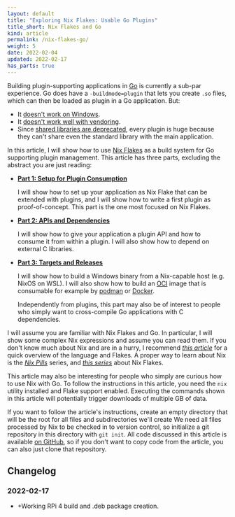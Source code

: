 ```yaml
---
layout: default
title: "Exploring Nix Flakes: Usable Go Plugins"
title_short: Nix Flakes and Go
kind: article
permalink: /nix-flakes-go/
weight: 5
date: 2022-02-04
updated: 2022-02-17
has_parts: true
---
```


Building plugin-supporting applications in [Go](https://go.dev/) is currently a sub-par experience.
Go does have a `-buildmode=plugin` that lets you create `.so` files, which can then be loaded as plugin in a Go application. But:

 * It [doesn't work on Windows][1].
 * It [doesn't work well with vendoring][2].
 * Since [shared libraries are deprecated][3], every plugin is huge because they can't share even the standard library with the main application.

In this article, I will show how to use [Nix Flakes][4] as a build system for Go supporting plugin management.
This article has three parts, excluding the abstract you are just reading:

 * **[Part 1: Setup for Plugin Consumption](part1/)**
 
   I will show how to set up your application as Nix Flake that can be extended with plugins, and I will show how to write a first plugin as proof-of-concept.
   This part is the one most focused on Nix Flakes.
 
 * **[Part 2: APIs and Dependencies](part2/)**
 
   I will show how to give your application a plugin API and how to consume it from within a plugin.
   I will also show how to depend on external C libraries.
 
 * **[Part 3: Targets and Releases](part3/)**
 
   I will show how to build a Windows binary from a Nix-capable host (e.g. NixOS on WSL).
   I will also show how to build an [OCI][5] image that is consumable for example by [podman][6] or [Docker][7].
   
   Independently from plugins, this part may also be of interest to people who simply want to cross-compile Go applications with C dependencies.

I will assume you are familiar with Nix Flakes and Go.
In particular, I will show some complex Nix expressions and assume you can read them.
If you don't know much about Nix and are in a hurry, I recommend [*this article*](https://serokell.io/blog/practical-nix-flakes) for a quick overview of the language and Flakes.
A proper way to learn about Nix is the [*Nix Pills*](https://nixos.org/guides/nix-pills/) series, and [*this series*](https://www.tweag.io/blog/2020-05-25-flakes/) about Nix Flakes.

This article may also be interesting for people who simply are curious how to use Nix with Go.
To follow the instructions in this article, you need the `nix` utility installed and Flake support enabled.
Executing the commands shown in this article will potentially trigger downloads of multiple GB of data.
 
If you want to follow the article's instructions, create an empty directory that will be the root for all files and subdirectories we'll create
We need all files processed by Nix to be checked in to version control, so initialize a git repository in this directory with `git init`.
All code discussed in this article is available [on GitHub][8], so if you don't want to copy code from the article, you can also just clone that repository.

## Changelog

### 2022-02-17

 * +Working RPi 4 build and .deb package creation.

 [1]: https://github.com/golang/go/issues/19282
 [2]: https://github.com/golang/go/issues/20481
 [3]: https://github.com/golang/go/issues/47788
 [4]: https://nixos.wiki/wiki/Flakes
 [5]: https://opencontainers.org
 [6]: https://podman.io
 [7]: https://www.docker.com
 [8]: https://github.com/flyx/nix-flakes-go-plugins